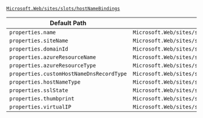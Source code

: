 [`Microsoft.Web/sites/slots/hostNameBindings`](https://docs.microsoft.com/en-us/azure/templates/microsoft.web/sites/slots/hostnamebindings)

| Default Path | Alias |
|---|---|
| `properties.name` | `Microsoft.Web/sites/slots/hostNameBindings/name` |
| `properties.siteName` | `Microsoft.Web/sites/slots/hostNameBindings/siteName` |
| `properties.domainId` | `Microsoft.Web/sites/slots/hostNameBindings/domainId` |
| `properties.azureResourceName` | `Microsoft.Web/sites/slots/hostNameBindings/azureResourceName` |
| `properties.azureResourceType` | `Microsoft.Web/sites/slots/hostNameBindings/azureResourceType` |
| `properties.customHostNameDnsRecordType` | `Microsoft.Web/sites/slots/hostNameBindings/customHostNameDnsRecordType` |
| `properties.hostNameType` | `Microsoft.Web/sites/slots/hostNameBindings/hostNameType` |
| `properties.sslState` | `Microsoft.Web/sites/slots/hostNameBindings/sslState` |
| `properties.thumbprint` | `Microsoft.Web/sites/slots/hostNameBindings/thumbprint` |
| `properties.virtualIP` | `Microsoft.Web/sites/slots/hostNameBindings/virtualIP` |

